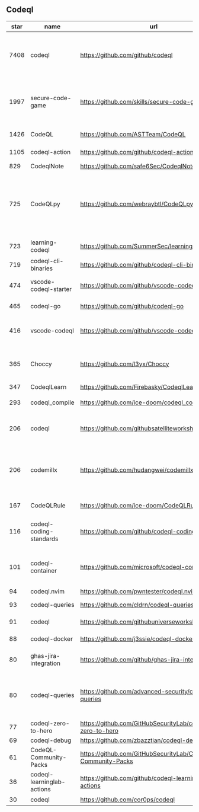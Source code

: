 ## Codeql
|star|name|url|des|
|---|---|---|---|
|7408|codeql|https://github.com/github/codeql|CodeQL: the libraries and queries that power security researchers around the world, as well as code scanning in GitHub Advanced Security|
|1997|secure-code-game|https://github.com/skills/secure-code-game|A GitHub Security Lab initiative, providing an in-repo learning experience, where learners secure intentionally vulnerable code.|
|1426|CodeQL|https://github.com/ASTTeam/CodeQL|《深入理解CodeQL》Finding vulnerabilities with CodeQL.|
|1105|codeql-action|https://github.com/github/codeql-action|Actions for running CodeQL analysis|
|829|CodeqlNote|https://github.com/safe6Sec/CodeqlNote|Codeql学习笔记|
|725|CodeQLpy|https://github.com/webraybtl/CodeQLpy|CodeQLpy是一款基于CodeQL实现的半自动化代码审计工具，目前仅支持java语言。实现从源码反编译，数据库生成，脆弱性发现的全过程，可以辅助代码审计人员快速定位源码可能存在的漏洞。|
|723|learning-codeql|https://github.com/SummerSec/learning-codeql|CodeQL Java 全网最全的中文学习资料|
|719|codeql-cli-binaries|https://github.com/github/codeql-cli-binaries|Binaries for the CodeQL CLI|
|474|vscode-codeql-starter|https://github.com/github/vscode-codeql-starter|Starter workspace to use with the CodeQL extension for Visual Studio Code.|
|465|codeql-go|https://github.com/github/codeql-go|The CodeQL extractor and libraries for Go.|
|416|vscode-codeql|https://github.com/github/vscode-codeql|An extension for Visual Studio Code that adds rich language support for CodeQL|
|365|Choccy|https://github.com/l3yx/Choccy|GitHub项目监控 && CodeQL自动扫描   (GitHub project monitoring && CodeQL automatic analysis)|
|347|CodeqlLearn|https://github.com/Firebasky/CodeqlLearn|记录学习codeql的过程|
|293|codeql_compile|https://github.com/ice-doom/codeql_compile|自动反编译闭源应用，创建codeql数据库|
|206|codeql|https://github.com/githubsatelliteworkshops/codeql|GitHub Satellite 2020 workshops on finding security vulnerabilities with CodeQL for Java/JavaScript.|
|206|codemillx|https://github.com/hudangwei/codemillx|codemillx is a tool for CodeQL, extract the comments in the code and generate codeql module. 强化Go开源项目安全检测(内含开源项目漏洞挖掘方法)|
|167|CodeQLRule|https://github.com/ice-doom/CodeQLRule|个人使用CodeQL编写的一些规则|
|116|codeql-coding-standards|https://github.com/github/codeql-coding-standards|This repository contains CodeQL queries and libraries which support various Coding Standards.|
|101|codeql-container|https://github.com/microsoft/codeql-container|Prepackaged and precompiled github codeql container for rapid analysis, deployment and development.|
|94|codeql.nvim|https://github.com/pwntester/codeql.nvim|CodeQL plugin for Neovim|
|93|codeql-queries|https://github.com/cldrn/codeql-queries|My CodeQL queries collection|
|91|codeql|https://github.com/githubuniverseworkshops/codeql|CodeQL workshops for GitHub Universe|
|88|codeql-docker|https://github.com/j3ssie/codeql-docker|Ready to use docker image for CodeQL|
|80|ghas-jira-integration|https://github.com/github/ghas-jira-integration|Synchronize GitHub Code Scanning alerts to Jira issues|
|80|codeql-queries|https://github.com/advanced-security/codeql-queries|[Deprecated] GitHub's Field Team's CodeQL Custom Queries, Suites, and Configurations. See GitHubSecurityLab/CodeQL-Community-Packs instead|
|77|codeql-zero-to-hero|https://github.com/GitHubSecurityLab/codeql-zero-to-hero|CodeQL zero to hero blog post series challenges|
|69|codeql-debug|https://github.com/zbazztian/codeql-debug||
|61|CodeQL-Community-Packs|https://github.com/GitHubSecurityLab/CodeQL-Community-Packs|Collection of community-driven CodeQL query, library and extension packs|
|36|codeql-learninglab-actions|https://github.com/github/codeql-learninglab-actions|Actions and Images for use in Learning Lab courses for CodeQL|
|30|codeql|https://github.com/cor0ps/codeql|收集规则|
